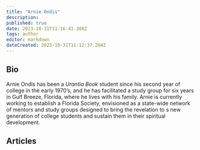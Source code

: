 ```yaml
---
title: "Arnie Ondis"
description:
published: true
date: 2023-10-31T11:16:41.388Z
tags: author
editor: markdown
dateCreated: 2023-10-31T11:12:37.284Z
---
```


## Bio

Arnie Ondis has been a _Urantia Book_ student since his second year of college in the early 1970’s, and he has facilitated a study group for six years in Gulf Breeze, Florida, where he lives with his family. Arnie is currently working to establish a Florida Society, envisioned as a state-wide network of mentors and study groups designed to bring the revelation to s new generation of college students and sustain them in their spiritual development.

## Articles

